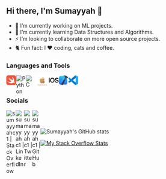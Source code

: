 ## Hi there, I'm Sumayyah 👋

- 🔭 I’m currently working on ML projects.
- 🌱 I’m currently learning Data Structures and Algorithms.
- ⚡ I’m looking to collaborate on more open source projects.
- 🐈 Fun fact: I ❤️ coding, cats and coffee.

### Languages and Tools

<img align="left" alt="Swift" width="26px" src="https://raw.githubusercontent.com/github/explore/80688e429a7d4ef2fca1e82350fe8e3517d3494d/topics/swift/swift.png" />
<img align="left" alt="Python" width="26px" src="https://upload.wikimedia.org/wikipedia/commons/thumb/c/c3/Python-logo-notext.svg/1869px-Python-logo-notext.svg.png" />
<img align="left" alt="C" width="26px" src="https://upload.wikimedia.org/wikipedia/commons/thumb/1/18/C_Programming_Language.svg/695px-C_Programming_Language.svg.png" />
<img align="left" alt="Objective-C" width="35px" src="https://raw.githubusercontent.com/github/explore/80688e429a7d4ef2fca1e82350fe8e3517d3494d/topics/objective-c/objective-c.png" />
<img align="left" alt="iOS" width="26px" src="https://raw.githubusercontent.com/github/explore/80688e429a7d4ef2fca1e82350fe8e3517d3494d/topics/ios/ios.png" />
<img align="left" alt="XCode" width="26px" src="https://raw.githubusercontent.com/github/explore/80688e429a7d4ef2fca1e82350fe8e3517d3494d/topics/xcode/xcode.png" />
<img align="left" alt="Visual Studio Code" width="26px" src="https://raw.githubusercontent.com/github/explore/80688e429a7d4ef2fca1e82350fe8e3517d3494d/topics/visual-studio-code/visual-studio-code.png" />

<br />
<br />

### Socials

[<img align="left" alt="sumayyahc1 | StackOverflow" width="25px" src="https://encrypted-tbn0.gstatic.com/images?q=tbn:ANd9GcTNsnwM0BLABi74kv9qzCj_twORidYFuOavTT2PWc7EDw&s" />][stackoverflow]
[<img align="left" alt="sumayyahc1 | LinkedIn" width="22px" src="https://cdn.jsdelivr.net/npm/simple-icons@v3/icons/linkedin.svg" />][linkedin]
[<img align="left" alt="sumayyahc1 | Twitter" width="22px" src="https://cdn.jsdelivr.net/npm/simple-icons@v3/icons/twitter.svg" />][twitter]
[<img align="left" alt="sumayyahc1 | GitHub" width="22px" src="https://cdn.jsdelivr.net/npm/simple-icons@v3/icons/github.svg" />][github]


<br />
<br />

![Sumayyah's GitHub stats](https://github-readme-stats.vercel.app/api?username=sumayyahc1&show_icons=true&theme=radical)

[![My Stack Overflow Stats](https://so-stats-kurt-liao.vercel.app/api?user=2468186)](https://github.com/kurt-liao/so-stats)

[linkedin]: https://www.linkedin.com/in/sumayyahc
[twitter]: https://twitter.com/sumayyah_c1
[github]: https://github.com/sumayyahc1
[stackoverflow]: https://stackoverflow.com/users/2468186/moon-cat

